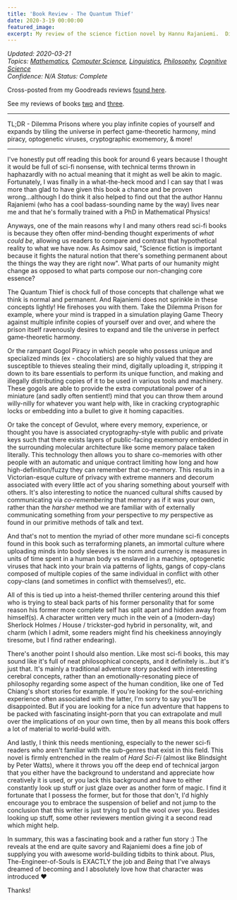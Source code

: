 ```yaml
---
title: 'Book Review - The Quantum Thief'
date: 2020-3-19 00:00:00
featured_image: 
excerpt: My review of the science fiction novel by Hannu Rajaniemi.  Dilemma Prisons where you play infinite copies of yourself and expands by tiling the universe in perfect game-theoretic harmony, mind piracy, optogenetic viruses, cryptographic exomemory, & more!
---
```

*Updated: 2020-03-21*  
*Topics: [Mathematics](https://mundyreimer.github.io/archive), [Computer Science](https://mundyreimer.github.io/archive), [Linguistics](https://mundyreimer.github.io/archive), [Philosophy](https://mundyreimer.github.io/archive), [Cognitive Science](https://mundyreimer.github.io/archive)*  
*Confidence: N/A*
*Status: Complete* 

Cross-posted from my Goodreads reviews [found here](https://www.goodreads.com/review/show/3222039609).

See my reviews of books [two](https://mundyreimer.github.io/blog/book-review-thefractalprince) and [three](https://mundyreimer.github.io/blog/book-review-thecausalangel).

---

TL;DR - Dilemma Prisons where you play infinite copies of yourself and expands by tiling the universe in perfect game-theoretic harmony, mind piracy, optogenetic viruses, cryptographic exomemory, & more!

---

I've honestly put off reading this book for around 6 years because I thought it would be full of sci-fi nonsense, with technical terms thrown in haphazardly with no actual meaning that it might as well be akin to magic. Fortunately, I was finally in a what-the-heck mood and I can say that I was more than glad to have given this book a chance and be proven wrong...although I do think it also helped to find out that the author Hannu Rajaniemi (who has a cool badass-sounding name by the way) lives near me and that he's formally trained with a PhD in Mathematical Physics!

Anyways, one of the main reasons why I and many others read sci-fi books is because they often offer mind-bending thought experiments of *what could be*, allowing us readers to compare and contrast that hypothetical reality to what we have now. As Asimov said, "Science fiction is important because it fights the natural notion that there's something permanent about the things the way they are right now". What parts of our humanity might change as opposed to what parts compose our non-changing core essence?

The Quantum Thief is chock full of those concepts that challenge what we think is normal and permanent. And Rajaniemi does not sprinkle in these concepts lightly! He firehoses you with them. Take the Dilemma Prison for example, where your mind is trapped in a simulation playing Game Theory against multiple infinite copies of yourself over and over, and where the prison itself ravenously desires to expand and tile the universe in perfect game-theoretic harmony.

Or the rampant Gogol Piracy in which people who possess unique and specialized minds (ex - chocolatiers) are so highly valued that they are susceptible to thieves stealing their mind, digitally uploading it, stripping it down to its bare essentials to perform its unique function, and making and illegally distributing copies of it to be used in various tools and machinery. These gogols are able to provide the extra computational power of a miniature (and sadly often sentient!) mind that you can throw them around willy-nilly for whatever you want help with, like in cracking cryptographic locks or embedding into a bullet to give it homing capacities.

Or take the concept of Gevulot, where every memory, experience, or thought you have is associated cryptography-style with public and private keys such that there exists layers of public-facing exomemory embedded in the surrounding molecular architecture like some memory palace taken literally. This technology then allows you to share co-memories with other people with an automatic and unique contract limiting how long and how high-definition/fuzzy they can remember that co-memory. This results in a Victorian-esque culture of privacy with extreme manners and decorum associated with every little act of you sharing something about yourself with others. It's also interesting to notice the nuanced cultural shifts caused by communicating via *co-remembering* that memory as if it was your own, rather than the *harsher* method we are familiar with of externally communicating something from *your* perspective to *my* perspective as found in our primitive methods of talk and text.

And that's not to mention the myriad of other more mundane sci-fi concepts found in this book such as terraforming planets, an immortal culture where uploading minds into body sleeves is the norm and currency is measures in units of time spent in a human body vs enslaved in a machine, optogenetic viruses that hack into your brain via patterns of lights, gangs of copy-clans composed of multiple copies of the same individual in conflict with other copy-clans (and sometimes in conflict with themselves!), etc.

All of this is tied up into a heist-themed thriller centering around this thief who is trying to steal back parts of his former personality that for some reason his former more complete self has split apart and hidden away from himself(s). A character written very much in the vein of a (modern-day) Sherlock Holmes / House / trickster-god hybrid in personality, wit, and charm (which I admit, some readers might find his cheekiness annoyingly tiresome, but I find rather endearing).

There's another point I should also mention. Like most sci-fi books, this may sound like it's full of neat philosophical concepts, and it definitely is...but it's just that. It's mainly a traditional adventure story packed with interesting cerebral concepts, rather than an emotionally-resonating piece of philosophy regarding some aspect of the human condition, like one of Ted Chiang's short stories for example. If you're looking for the soul-enriching experience often associated with the latter, I'm sorry to say you'll be disappointed. But if you are looking for a nice fun adventure that happens to be packed with fascinating insight-porn that you can extrapolate and mull over the implications of on your own time, then by all means this book offers a lot of material to world-build with.

And lastly, I think this needs mentioning, especially to the newer sci-fi readers who aren't familiar with the sub-genres that exist in this field. This novel is firmly entrenched in the realm of *Hard Sci-Fi* (almost like Blindsight by Peter Watts), where it throws you off the deep end of technical jargon that you either have the background to understand and appreciate how creatively it is used, or you lack this background and have to either constantly look up stuff or just glaze over as another form of magic. I find it fortunate that I possess the former, but for those that don't, I'd highly encourage you to embrace the suspension of belief and not jump to the conclusion that this writer is just trying to pull the wool over you. Besides looking up stuff, some other reviewers mention giving it a second read which might help.

In summary, this was a fascinating book and a rather fun story :) The reveals at the end are quite savory and Rajaniemi does a fine job of supplying you with awesome world-building tidbits to think about. Plus, The-Engineer-of-Souls is EXACTLY the job and *Being* that I've always dreamed of becoming and I absolutely love how that character was introduced ❤️

Thanks!



